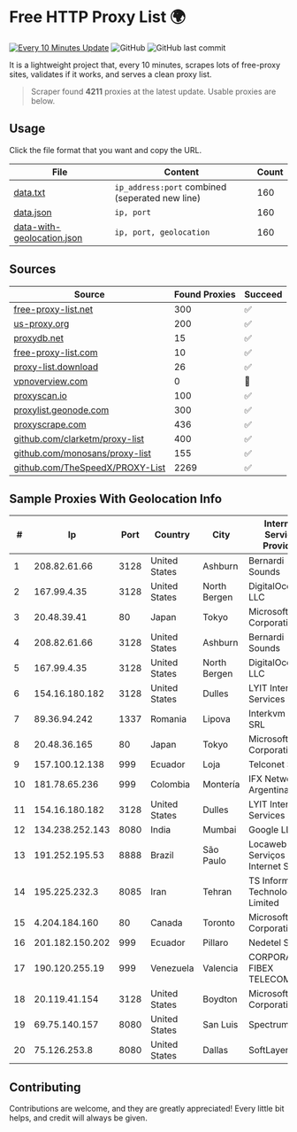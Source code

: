 
# Free HTTP Proxy List 🌍

[![Every 10 Minutes Update](https://github.com/mertguvencli/http-proxy-list/actions/workflows/main.yml/badge.svg?branch=main)](https://github.com/mertguvencli/http-proxy-list/actions/workflows/main.yml)
![GitHub](https://img.shields.io/github/license/mertguvencli/http-proxy-list)
![GitHub last commit](https://img.shields.io/github/last-commit/mertguvencli/http-proxy-list)

It is a lightweight project that, every 10 minutes, scrapes lots of free-proxy sites, validates if it works, and serves a clean proxy list.


> Scraper found **4211** proxies at the latest update. Usable proxies are below.

## Usage

Click the file format that you want and copy the URL.


|File|Content|Count|
|----|-------|-----|
|[data.txt](https://raw.githubusercontent.com/mertguvencli/http-proxy-list/main/proxy-list/data.txt)|`ip_address:port` combined (seperated new line)|160|
|[data.json](https://raw.githubusercontent.com/mertguvencli/http-proxy-list/main/proxy-list/data.json)|`ip, port`|160|
|[data-with-geolocation.json](https://raw.githubusercontent.com/mertguvencli/http-proxy-list/main/proxy-list/data-with-geolocation.json)|`ip, port, geolocation`|160|

## Sources

|Source|Found Proxies|Succeed|
|------|-------------|-------|
|[free-proxy-list.net](https://free-proxy-list.net)|300|✅|
|[us-proxy.org](https://www.us-proxy.org)|200|✅|
|[proxydb.net](http://proxydb.net)|15|✅|
|[free-proxy-list.com](https://free-proxy-list.com/?page=&port=&type%5B%5D=http&type%5B%5D=https&up_time=0&search=Search)|10|✅|
|[proxy-list.download](https://www.proxy-list.download/HTTP)|26|✅|
|[vpnoverview.com](https://vpnoverview.com/privacy/anonymous-browsing/free-proxy-servers)|0|🚫|
|[proxyscan.io](https://www.proxyscan.io)|100|✅|
|[proxylist.geonode.com](https://proxylist.geonode.com/api/proxy-list?limit=300&page=1&sort_by=lastChecked&sort_type=desc&protocols=http,https)|300|✅|
|[proxyscrape.com](https://api.proxyscrape.com/v2/?request=displayproxies&protocol=http&timeout=10000&country=all&ssl=all&anonymity=all)|436|✅|
|[github.com/clarketm/proxy-list](https://raw.githubusercontent.com/clarketm/proxy-list/master/proxy-list-raw.txt)|400|✅|
|[github.com/monosans/proxy-list](https://raw.githubusercontent.com/monosans/proxy-list/main/proxies/http.txt)|155|✅|
|[github.com/TheSpeedX/PROXY-List](https://raw.githubusercontent.com/TheSpeedX/PROXY-List/master/http.txt)|2269|✅|


## Sample Proxies With Geolocation Info

|#|Ip|Port|Country|City|Internet Service Provider|
|-|--|----|-------|----|-------------------------|
|1|208.82.61.66|3128|United States|Ashburn|Bernardi Sounds|
|2|167.99.4.35|3128|United States|North Bergen|DigitalOcean, LLC|
|3|20.48.39.41|80|Japan|Tokyo|Microsoft Corporation|
|4|208.82.61.66|3128|United States|Ashburn|Bernardi Sounds|
|5|167.99.4.35|3128|United States|North Bergen|DigitalOcean, LLC|
|6|154.16.180.182|3128|United States|Dulles|LYIT Internet Services|
|7|89.36.94.242|1337|Romania|Lipova|Interkvm Host SRL|
|8|20.48.36.165|80|Japan|Tokyo|Microsoft Corporation|
|9|157.100.12.138|999|Ecuador|Loja|Telconet S.A|
|10|181.78.65.236|999|Colombia|Montería|IFX Networks Argentina S.R.L|
|11|154.16.180.182|3128|United States|Dulles|LYIT Internet Services|
|12|134.238.252.143|8080|India|Mumbai|Google LLC|
|13|191.252.195.53|8888|Brazil|São Paulo|Locaweb Serviços de Internet S/A|
|14|195.225.232.3|8085|Iran|Tehran|TS Information Technology Limited|
|15|4.204.184.160|80|Canada|Toronto|Microsoft Corporation|
|16|201.182.150.202|999|Ecuador|Pillaro|Nedetel S.A.|
|17|190.120.255.19|999|Venezuela|Valencia|CORPORACION FIBEX TELECOM, C.A.|
|18|20.119.41.154|3128|United States|Boydton|Microsoft Corporation|
|19|69.75.140.157|8080|United States|San Luis|Spectrum|
|20|75.126.253.8|8080|United States|Dallas|SoftLayer|



## Contributing

Contributions are welcome, and they are greatly appreciated! Every
little bit helps, and credit will always be given.

